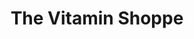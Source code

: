 ---
title: "The Vitamin Shoppe"
url: /newport-news/the-vitamin-shoppe/
shop: nutrition supplements
---
